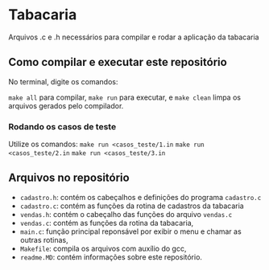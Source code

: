 # Tabacaria

Arquivos .c e .h necessários para compilar e rodar a aplicação da tabacaria

## Como compilar e executar este repositório

No terminal, digite os comandos:

`make all` para compilar, `make run` para executar, e `make clean` limpa os arquivos gerados pelo compilador.

### Rodando os casos de teste

Utilize os comandos: 
`make run <casos_teste/1.in`
`make run <casos_teste/2.in`
`make run <casos_teste/3.in`


## Arquivos no repositório

- `cadastro.h`: contém os cabeçalhos e definições do programa `cadastro.c`
- `cadastro.c`: contém as funções da rotina de cadastros da tabacaria  
- `vendas.h`: contém o cabeçalho das funções do arquivo `vendas.c`
- `vendas.c`: contém as funções da rotina da tabacaria,
- `main.c`: função principal reponsável por exibir o menu e chamar as outras rotinas,
- `Makefile`: compila os arquivos com auxílio do gcc,
- `readme.MD`: contém informações sobre este repositório. 


